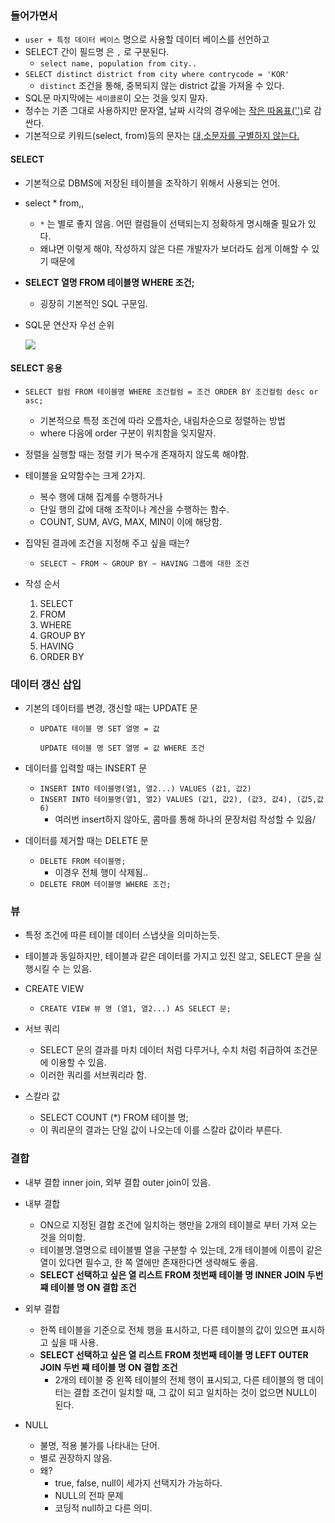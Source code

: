 ### 들어가면서

- `user + 특정 데이터 베이스` 명으로 사용할 데이터 베이스를 선언하고
- SELECT 간이 필드명 은 `,` 로 구분된다.
  - `select name, population from city..`
- `SELECT distinct district from city where contrycode = 'KOR'`
  - `distinct` 조건을 통해, 중복되지 않는 district 값을 가져올 수 있다.
- SQL문 마지막에는 `세미콜론`이 오는 것을 잊지 말자.
- 정수는 기존 그대로 사용하지만 문자열, 날짜 시각의 경우에는 <u>작은 따옴표('')</u>로 감싼다.
- 기본적으로 키워드(select, from)등의 문자는 <u>대,소문자를 구별하지 않는다.</u>



#### SELECT

- 기본적으로 DBMS에 저장된 테이블을 조작하기 위해서 사용되는 언어.

- select * from,,

  - `*` 는 별로 좋지 않음. 어떤 컬럼들이 선택되는지 정확하게 명시해줄 필요가 있다.
  - 왜냐면 이렇게 해야, 작성하지 않은 다른 개발자가 보더라도 쉽게 이해할 수 있기 때문에

- **SELECT 열명 FROM 테이블명 WHERE 조건;**

  - 굉장히 기본적인 SQL 구문임.

- SQL문 연산자 우선 순위

  ![](https://www.dbguide.net/publishing/img/knowledge/SQL_173.jpg)



#### SELECT 응용

- `SELECT 컬럼 FROM 테이블명 WHERE 조건컬럼 = 조건 ORDER BY 조건컬럼 desc or asc;`
  - 기본적으로 특정 조건에 따라 오름차순, 내림차순으로 정렬하는 방법
  - where 다음에 order 구분이 위치함을 잊지말자.

- 정렬을 실행할 때는 정렬 키가 복수개 존재하지 않도록 해야함.
- 테이블을 요약함수는 크게 2가지.
  - 복수 행에 대해 집계를 수행하거나
  - 단일 행의 값에 대해 조작이나 계산을 수행하는 함수.
  - COUNT, SUM, AVG, MAX, MIN이 이에 해당함.
- 집약된 결과에 조건을 지정해 주고 싶을 때는?
  - `SELECT ~ FROM ~ GROUP BY ~ HAVING 그룹에 대한 조건`
- 작성 순서
  1. SELECT
  2. FROM
  3. WHERE
  4. GROUP BY
  5. HAVING 
  6. ORDER BY



### 데이터 갱신 삽입

- 기본의 데이터를 변경, 갱신할 때는 UPDATE 문

  - `UPDATE 테이블 명 SET 열명 = 값`

    `UPDATE 테이블 명 SET 열명 = 값 WHERE 조건`

- 데이터를 입력할 때는 INSERT 문

  - `INSERT INTO 테이블명(열1, 열2...) VALUES (값1, 값2)`
  - `INSERT INTO 테이블명(열1, 열2) VALUES (값1, 값2), (값3, 값4), (값5,값6)`
    - 여러번 insert하지 않아도, 콤마를 통해 하나의 문장처럼 작성할 수 있음/

- 데이터를 제거할 때는 DELETE 문

  - `DELETE FROM 테이블명;`
    - 이경우 전체 행이 삭제됨..
  - `DELETE FROM 테이블명 WHERE 조건;`



### 뷰

- 특정 조건에 따른 테이블 데이터 스냅샷을 의미하는듯.
- 테이블과 동일하지만, 테이블과 같은 데이터를 가지고 있진 않고, SELECT 문을 실행시킬 수 는 있음.

- CREATE VIEW
  - `CREATE VIEW 뷰 명 (열1, 열2...) AS SELECT 문;`
- 서브 쿼리
  - SELECT 문의 결과를 마치 데이터 처럼 다루거나, 수치 처럼 취급하여 조건문에 이용할 수 있음.
  - 이러한 쿼리를 서브쿼리라 함.
- 스칼라 값
  - SELECT COUNT (*) FROM 테이블 명;
  - 이 쿼리문의 결과는 단일 값이 나오는데 이를 스칼라 값이라 부른다.



### 결합

- 내부 결합 inner join, 외부 결합 outer join이 있음.

- 내부 결합

  - ON으로 지정된 결합 조건에 일치하는 행만을 2개의 테이블로 부터 가져 오는 것을 의미함.
  - 테이블명.열명으로 테이블별 열을 구분할 수 있는데, 2개 테이블에 이름이 같은 열이 있다면 필수고, 한 쪽 열에만 존재한다면 생략해도 좋음.
  - **SELECT 선택하고 싶은 열 리스트 FROM 첫번째 테이블 명 INNER JOIN 두번 쨰 테이블 명 ON 결합 조건**

- 외부 결합

  - 한쪽 테이블을 기준으로 전체 행을 표시하고, 다른 테이블의 값이 있으면 표시하고 싶을 때 사용.
  - **SELECT 선택하고 싶은 열 리스트 FROM 첫번째 테이블 명 LEFT OUTER JOIN 두번 쨰 테이블 명 ON 결합 조건**
    - 2개의 테이블 중 왼쪽 테이블의 전체 행이 표시되고, 다른 테이블의 행 데이터는 결합 조건이 일치할 때, 그 값이 되고 일치하는 것이 없으면 NULL이 된다.

- NULL

  - 불명, 적용 불가를 나타내는 단어.
  - 별로 권장하지 않음.
  - 왜?
    - true, false, null이 세가지 선택지가 가능하다.
    - NULL의 전파 문제
    - 코딩적 null하고 다른 의미.

  